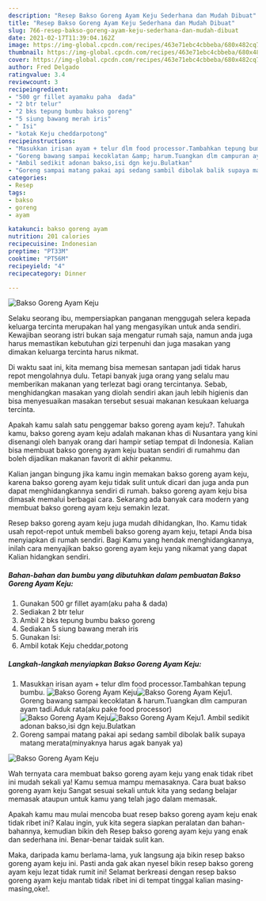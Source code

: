 ```yaml
---
description: "Resep Bakso Goreng Ayam Keju Sederhana dan Mudah Dibuat"
title: "Resep Bakso Goreng Ayam Keju Sederhana dan Mudah Dibuat"
slug: 766-resep-bakso-goreng-ayam-keju-sederhana-dan-mudah-dibuat
date: 2021-02-17T11:39:04.162Z
image: https://img-global.cpcdn.com/recipes/463e71ebc4cbbeba/680x482cq70/bakso-goreng-ayam-keju-foto-resep-utama.jpg
thumbnail: https://img-global.cpcdn.com/recipes/463e71ebc4cbbeba/680x482cq70/bakso-goreng-ayam-keju-foto-resep-utama.jpg
cover: https://img-global.cpcdn.com/recipes/463e71ebc4cbbeba/680x482cq70/bakso-goreng-ayam-keju-foto-resep-utama.jpg
author: Fred Delgado
ratingvalue: 3.4
reviewcount: 3
recipeingredient:
- "500 gr fillet ayamaku paha  dada"
- "2 btr telur"
- "2 bks tepung bumbu bakso goreng"
- "5 siung bawang merah iris"
- " Isi"
- "kotak Keju cheddarpotong"
recipeinstructions:
- "Masukkan irisan ayam + telur dlm food processor.Tambahkan tepung bumbu."
- "Goreng bawang sampai kecoklatan &amp; harum.Tuangkan dlm campuran ayam tadi.Aduk rata(aku pake food processor)"
- "Ambil sedikit adonan bakso,isi dgn keju.Bulatkan"
- "Goreng sampai matang pakai api sedang sambil dibolak balik supaya matang merata(minyaknya harus agak banyak ya)"
categories:
- Resep
tags:
- bakso
- goreng
- ayam

katakunci: bakso goreng ayam 
nutrition: 201 calories
recipecuisine: Indonesian
preptime: "PT33M"
cooktime: "PT56M"
recipeyield: "4"
recipecategory: Dinner

---
```



![Bakso Goreng Ayam Keju](https://img-global.cpcdn.com/recipes/463e71ebc4cbbeba/680x482cq70/bakso-goreng-ayam-keju-foto-resep-utama.jpg)

Selaku seorang ibu, mempersiapkan panganan menggugah selera kepada keluarga tercinta merupakan hal yang mengasyikan untuk anda sendiri. Kewajiban seorang istri bukan saja mengatur rumah saja, namun anda juga harus memastikan kebutuhan gizi terpenuhi dan juga masakan yang dimakan keluarga tercinta harus nikmat.

Di waktu  saat ini, kita memang bisa memesan santapan jadi tidak harus repot mengolahnya dulu. Tetapi banyak juga orang yang selalu mau memberikan makanan yang terlezat bagi orang tercintanya. Sebab, menghidangkan masakan yang diolah sendiri akan jauh lebih higienis dan bisa menyesuaikan masakan tersebut sesuai makanan kesukaan keluarga tercinta. 



Apakah kamu salah satu penggemar bakso goreng ayam keju?. Tahukah kamu, bakso goreng ayam keju adalah makanan khas di Nusantara yang kini disenangi oleh banyak orang dari hampir setiap tempat di Indonesia. Kalian bisa membuat bakso goreng ayam keju buatan sendiri di rumahmu dan boleh dijadikan makanan favorit di akhir pekanmu.

Kalian jangan bingung jika kamu ingin memakan bakso goreng ayam keju, karena bakso goreng ayam keju tidak sulit untuk dicari dan juga anda pun dapat menghidangkannya sendiri di rumah. bakso goreng ayam keju bisa dimasak memalui berbagai cara. Sekarang ada banyak cara modern yang membuat bakso goreng ayam keju semakin lezat.

Resep bakso goreng ayam keju juga mudah dihidangkan, lho. Kamu tidak usah repot-repot untuk membeli bakso goreng ayam keju, tetapi Anda bisa menyiapkan di rumah sendiri. Bagi Kamu yang hendak menghidangkannya, inilah cara menyajikan bakso goreng ayam keju yang nikamat yang dapat Kalian hidangkan sendiri.

<!--inarticleads1-->

##### Bahan-bahan dan bumbu yang dibutuhkan dalam pembuatan Bakso Goreng Ayam Keju:

1. Gunakan 500 gr fillet ayam(aku paha &amp; dada)
1. Sediakan 2 btr telur
1. Ambil 2 bks tepung bumbu bakso goreng
1. Sediakan 5 siung bawang merah iris
1. Gunakan  Isi:
1. Ambil kotak Keju cheddar,potong




<!--inarticleads2-->

##### Langkah-langkah menyiapkan Bakso Goreng Ayam Keju:

1. Masukkan irisan ayam + telur dlm food processor.Tambahkan tepung bumbu.
<img src="https://img-global.cpcdn.com/steps/c28aac9fecf961ad/160x128cq70/bakso-goreng-ayam-keju-langkah-memasak-1-foto.jpg" alt="Bakso Goreng Ayam Keju"><img src="https://img-global.cpcdn.com/steps/186987d17737605e/160x128cq70/bakso-goreng-ayam-keju-langkah-memasak-1-foto.jpg" alt="Bakso Goreng Ayam Keju">1. Goreng bawang sampai kecoklatan &amp; harum.Tuangkan dlm campuran ayam tadi.Aduk rata(aku pake food processor)
<img src="https://img-global.cpcdn.com/steps/66a04d4548dd9b7f/160x128cq70/bakso-goreng-ayam-keju-langkah-memasak-2-foto.jpg" alt="Bakso Goreng Ayam Keju"><img src="https://img-global.cpcdn.com/steps/208030b790d1ab78/160x128cq70/bakso-goreng-ayam-keju-langkah-memasak-2-foto.jpg" alt="Bakso Goreng Ayam Keju">1. Ambil sedikit adonan bakso,isi dgn keju.Bulatkan
1. Goreng sampai matang pakai api sedang sambil dibolak balik supaya matang merata(minyaknya harus agak banyak ya)
<img src="//assets-global.cpcdn.com/assets/icons/button_play-2c75c40dde080a61004c1f40b05d8f140eaff45d7e9e6481dc71c63d2e7c4909.png" alt="Bakso Goreng Ayam Keju">



Wah ternyata cara membuat bakso goreng ayam keju yang enak tidak ribet ini mudah sekali ya! Kamu semua mampu memasaknya. Cara buat bakso goreng ayam keju Sangat sesuai sekali untuk kita yang sedang belajar memasak ataupun untuk kamu yang telah jago dalam memasak.

Apakah kamu mau mulai mencoba buat resep bakso goreng ayam keju enak tidak ribet ini? Kalau ingin, yuk kita segera siapkan peralatan dan bahan-bahannya, kemudian bikin deh Resep bakso goreng ayam keju yang enak dan sederhana ini. Benar-benar taidak sulit kan. 

Maka, daripada kamu berlama-lama, yuk langsung aja bikin resep bakso goreng ayam keju ini. Pasti anda gak akan nyesel bikin resep bakso goreng ayam keju lezat tidak rumit ini! Selamat berkreasi dengan resep bakso goreng ayam keju mantab tidak ribet ini di tempat tinggal kalian masing-masing,oke!.

